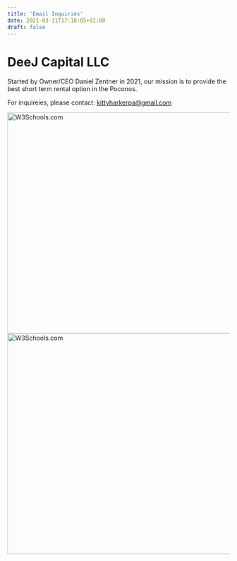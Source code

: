 ```yaml
---
title: 'Email Inquiries'
date: 2021-03-11T17:18:05+01:00
draft: false
---
```


# DeeJ Capital LLC

Started by Owner/CEO Daniel Zentner in 2021, our mission is to provide the best short term rental option in the Poconos.

For inquireies, please contact: kittyharkerpa@gmail.com

<html>
<body>


<img src="https://a0.muscache.com/im/pictures/prohost-api/Hosting-578890568052276720/original/cd0d7b26-baf8-49fb-ae79-b926f30294cd.jpeg?im_w=1200" alt="W3Schools.com" style="width:700px;height:500px;">

</body>
</html>


<html>
<body>

<img src="https://a0.muscache.com/im/pictures/prohost-api/Hosting-578890568052276720/original/2d306e63-8028-4c82-9c47-72eb073ba9eb.jpeg?im_w=1440" alt="W3Schools.com" style="width:700px;height:500px;">

</body>
</html>
